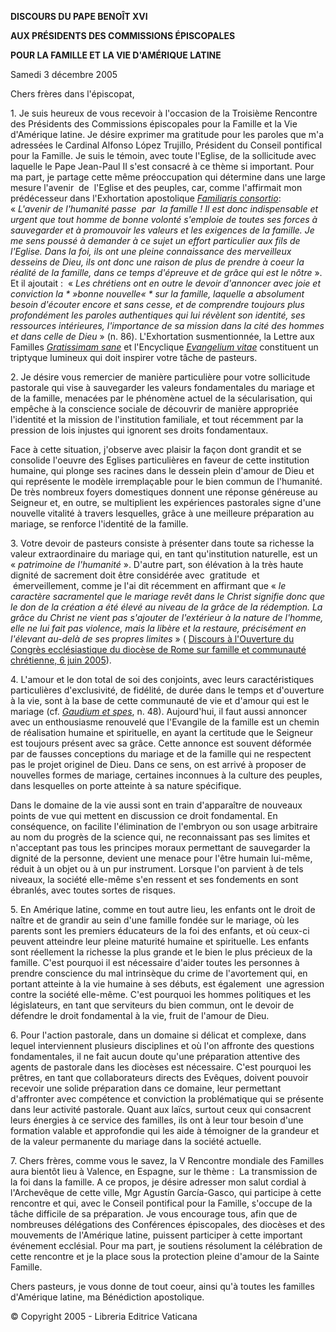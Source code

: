 **DISCOURS DU PAPE BENOÎT XVI**

**AUX PRÉSIDENTS DES COMMISSIONS ÉPISCOPALES**

**POUR LA FAMILLE ET LA VIE D'AMÉRIQUE LATINE**

Samedi 3 décembre 2005

Chers frères dans l'épiscopat,

1. Je suis heureux de vous recevoir à l'occasion de la Troisième Rencontre des Présidents des Commissions épiscopales pour la Famille et la Vie d'Amérique latine. Je désire exprimer ma gratitude pour les paroles que m'a adressées le Cardinal Alfonso López Trujillo, Président du Conseil pontifical pour la Famille. Je suis le témoin, avec toute l'Eglise, de la sollicitude avec laquelle le Pape Jean-Paul II s'est consacré à ce thème si important. Pour ma part, je partage cette même préoccupation qui détermine dans une large mesure l'avenir  de  l'Eglise et des peuples, car, comme l'affirmait mon prédécesseur dans l'Exhortation apostolique *[Familiaris consortio](/content/john-paul-ii/fr/apost_exhortations/documents/hf_jp-ii_exh_19811122_familiaris-consortio.html)*:  « *L'avenir de l'humanité passe  par  la famille ! Il est donc indispensable et urgent que tout homme de bonne volonté s'emploie de toutes ses forces à sauvegarder et à promouvoir les valeurs et les exigences de la famille. Je me sens poussé à demander à ce sujet un effort particulier aux fils de l'Eglise. Dans la foi, ils ont une pleine connaissance des merveilleux desseins de Dieu, ils ont donc une raison de plus de prendre à coeur la réalité de la famille, dans ce temps d'épreuve et de grâce qui est le nôtre* ». Et il ajoutait :  « *Les chrétiens ont en outre le devoir d'annoncer avec joie et conviction la * »bonne nouvelle« * sur la famille, laquelle a absolument besoin d'écouter encore et sans cesse, et de comprendre toujours plus profondément les paroles authentiques qui lui révèlent son identité, ses ressources intérieures, l'importance de sa mission dans la cité des hommes et dans celle de Dieu* » (n. 86). L'Exhortation susmentionnée, la Lettre aux Familles *[Gratissimam sane](/content/john-paul-ii/fr/letters/documents/hf_jp-ii_let_02021994_families.html)* et l'Encyclique *[Evangelium vitae](/content/john-paul-ii/fr/encyclicals/documents/hf_jp-ii_enc_25031995_evangelium-vitae.html)* constituent un triptyque lumineux qui doit inspirer votre tâche de pasteurs.

2. Je désire vous remercier de manière particulière pour votre sollicitude pastorale qui vise à sauvegarder les valeurs fondamentales du mariage et de la famille, menacées par le phénomène actuel de la sécularisation, qui empêche à la conscience sociale de découvrir de manière appropriée l'identité et la mission de l'institution familiale, et tout récemment par la pression de lois injustes qui ignorent ses droits fondamentaux.

Face à cette situation, j'observe avec plaisir la façon dont grandit et se consolide l'oeuvre des Eglises particulières en faveur de cette institution humaine, qui plonge ses racines dans le dessein plein d'amour de Dieu et qui représente le modèle irremplaçable pour le bien commun de l'humanité. De très nombreux foyers domestiques donnent une réponse généreuse au Seigneur et, en outre, se multiplient les expériences pastorales signe d'une nouvelle vitalité à travers lesquelles, grâce à une meilleure préparation au mariage, se renforce l'identité de la famille.

3. Votre devoir de pasteurs consiste à présenter dans toute sa richesse la valeur extraordinaire du mariage qui, en tant qu'institution naturelle, est un « *patrimoine de l'humanité* ». D'autre part, son élévation à la très haute dignité de sacrement doit être considérée avec  gratitude  et  émerveillement, comme je l'ai dit récemment en affirmant que « *le caractère sacramentel que le mariage revêt dans le Christ signifie donc que le don de la création a été élevé au niveau de la grâce de la rédemption. La grâce du Christ ne vient pas s'ajouter de l'extérieur à la nature de l'homme, elle ne lui fait pas violence, mais la libère et la restaure, précisément en l'élevant au-delà de ses propres limites* » ( [Discours à l'Ouverture du Congrès ecclésiastique du diocèse de Rome sur famille et communauté chrétienne, 6 juin 2005](/content/benedict-xvi/fr/speeches/2005/june/documents/hf_ben-xvi_spe_20050606_convegno-famiglia.html)).

4. L'amour et le don total de soi des conjoints, avec leurs caractéristiques particulières d'exclusivité, de fidélité, de durée dans le temps et d'ouverture à la vie, sont à la base de cette communauté de vie et d'amour qui est le mariage (cf. *[Gaudium et spes](http://www.vatican.va/archive/hist_councils/ii_vatican_council/documents/vat-ii_cons_19651207_gaudium-et-spes_fr.html)*, n. 48). Aujourd'hui, il faut aussi annoncer avec un enthousiasme renouvelé que l'Evangile de la famille est un chemin de réalisation humaine et spirituelle, en ayant la certitude que le Seigneur est toujours présent avec sa grâce. Cette annonce est souvent déformée par de fausses conceptions du mariage et de la famille qui ne respectent pas le projet originel de Dieu. Dans ce sens, on est arrivé à proposer de nouvelles formes de mariage, certaines inconnues à la culture des peuples, dans lesquelles on porte atteinte à sa nature spécifique.

Dans le domaine de la vie aussi sont en train d'apparaître de nouveaux points de vue qui mettent en discussion ce droit fondamental. En conséquence, on facilite l'élimination de l'embryon ou son usage arbitraire au nom du progrès de la science qui, ne reconnaissant pas ses limites et n'acceptant pas tous les principes moraux permettant de sauvegarder la dignité de la personne, devient une menace pour l'être humain lui-même, réduit à un objet ou à un pur instrument. Lorsque l'on parvient à de tels niveaux, la société elle-même s'en ressent et ses fondements en sont ébranlés, avec toutes sortes de risques.

5. En Amérique latine, comme en tout autre lieu, les enfants ont le droit de naître et de grandir au sein d'une famille fondée sur le mariage, où les parents sont les premiers éducateurs de la foi des enfants, et où ceux-ci peuvent atteindre leur pleine maturité humaine et spirituelle. Les enfants sont réellement la richesse la plus grande et le bien le plus précieux de la famille. C'est pourquoi il est nécessaire d'aider toutes les personnes à prendre conscience du mal intrinsèque du crime de l'avortement qui, en portant atteinte à la vie humaine à ses débuts, est également  une agression contre la société elle-même. C'est pourquoi les hommes politiques et les législateurs, en tant que serviteurs du bien commun, ont le devoir de défendre le droit fondamental à la vie, fruit de l'amour de Dieu.

6. Pour l'action pastorale, dans un domaine si délicat et complexe, dans lequel interviennent plusieurs disciplines et où l'on affronte des questions fondamentales, il ne fait aucun doute qu'une préparation attentive des agents de pastorale dans les diocèses est nécessaire. C'est pourquoi les prêtres, en tant que collaborateurs directs des Evêques, doivent pouvoir recevoir une solide préparation dans ce domaine, leur permettant d'affronter avec compétence et conviction la problématique qui se présente dans leur activité pastorale. Quant aux laïcs, surtout ceux qui consacrent leurs énergies à ce service des familles, ils ont à leur tour besoin d'une formation valable et approfondie qui les aide à témoigner de la grandeur et de la valeur permanente du mariage dans la société actuelle.

7. Chers frères, comme vous le savez, la V Rencontre mondiale des Familles aura bientôt lieu à Valence, en Espagne, sur le thème :  La transmission de la foi dans la famille. A ce propos, je désire adresser mon salut cordial à l'Archevêque de cette ville, Mgr Agustín García-Gasco, qui participe à cette rencontre et qui, avec le Conseil pontifical pour la Famille, s'occupe de la tâche difficile de sa préparation. Je vous encourage tous, afin que de nombreuses délégations des Conférences épiscopales, des diocèses et des mouvements de l'Amérique latine, puissent participer à cette important événement ecclésial. Pour ma part, je soutiens résolument la célébration de cette rencontre et je la place sous la protection pleine d'amour de la Sainte Famille.

Chers pasteurs, je vous donne de tout coeur, ainsi qu'à toutes les familles d'Amérique latine, ma Bénédiction apostolique.

© Copyright 2005 - Libreria Editrice Vaticana